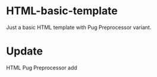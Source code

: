 # HTML-basic-template
Just a basic HTML template with Pug Preprocessor variant.

# Update

HTML Pug Preprocessor add
